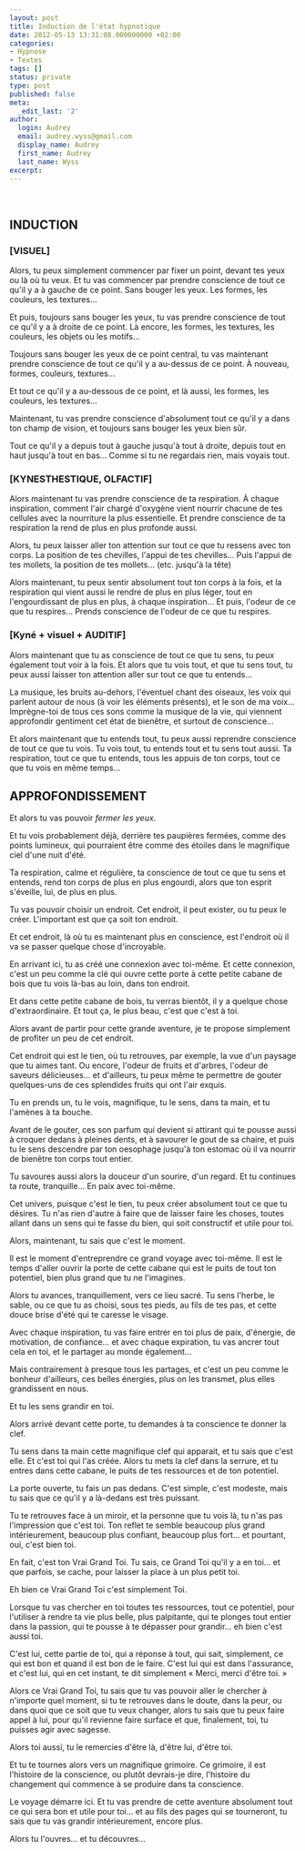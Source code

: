 ```yaml
---
layout: post
title: Induction de l'état hypnotique
date: 2012-05-13 13:31:08.000000000 +02:00
categories:
- Hypnose
- Textes
tags: []
status: private
type: post
published: false
meta:
  _edit_last: '2'
author:
  login: Audrey
  email: audrey.wyss@gmail.com
  display_name: Audrey
  first_name: Audrey
  last_name: Wyss
excerpt:
---
```

<br />
<h2>INDUCTION</h2>
<h3>[VISUEL]</h3>
<p>Alors, tu peux simplement commencer par fixer un point, devant tes yeux ou là où tu veux. Et tu vas commencer par prendre conscience de tout ce qu'il y a à gauche de ce point. Sans bouger les yeux. Les formes, les couleurs, les textures...</p>
<p>Et puis, toujours sans bouger les yeux, tu vas prendre conscience de tout ce qu'il y a à droite de ce point. Là encore, les formes, les textures, les couleurs, les objets ou les motifs...</p>
<p>Toujours sans bouger les yeux de ce point central, tu vas maintenant prendre conscience de tout ce qu'il y a au-dessus de ce point. À nouveau, formes, couleurs, textures...</p>
<p>Et tout ce qu'il y a au-dessous de ce point, et là aussi, les formes, les couleurs, les textures...</p>
<p>Maintenant, tu vas prendre conscience d'absolument tout ce qu'il y a dans ton champ de vision, et toujours sans bouger les yeux bien sûr.</p>
<p>Tout ce qu'il y a depuis tout à gauche jusqu'à tout à droite, depuis tout en haut jusqu'à tout en bas... Comme si tu ne regardais rien, mais voyais tout.</p>
<h3>[KYNESTHESTIQUE, OLFACTIF]</h3>
<p>Alors maintenant tu vas prendre conscience de ta respiration. À chaque inspiration, comment l'air chargé d'oxygène vient nourrir chacune de tes cellules avec la nourriture la plus essentielle. Et prendre conscience de ta respiration la rend de plus en plus profonde aussi.</p>
<p>Alors, tu peux laisser aller ton attention sur tout ce que tu ressens avec ton corps. La position de tes chevilles, l'appui de tes chevilles... Puis l'appui de tes mollets, la position de tes mollets... (etc. jusqu'à la tête)</p>
<p>Alors maintenant, tu peux sentir absolument tout ton corps à la fois, et la respiration qui vient aussi le rendre de plus en plus léger, tout en l'engourdissant de plus en plus, à chaque inspiration... Et puis, l'odeur de ce que tu respires... Prends conscience de l'odeur de ce que tu respires.</p>
<h3>[Kyné + visuel + AUDITIF]</h3>
<p>Alors maintenant que tu as conscience de tout ce que tu sens, tu peux également tout voir à la fois. Et alors que tu vois tout, et que tu sens tout, tu peux aussi laisser ton attention aller sur tout ce que tu entends...</p>
<p>La musique, les bruits au-dehors, l'éventuel chant des oiseaux, les voix qui parlent autour de nous (à voir les éléments présents), et le son de ma voix... Imprègne-toi de tous ces sons comme la musique de la vie, qui viennent approfondir gentiment cet état de bienêtre, et surtout de conscience...</p>
<p>Et alors maintenant que tu entends tout, tu peux aussi reprendre conscience de tout ce que tu vois. Tu vois tout, tu entends tout et tu sens tout aussi. Ta respiration, tout ce que tu entends, tous les appuis de ton corps, tout ce que tu vois en même temps...</p>
<h2>APPROFONDISSEMENT</h2>
<p>Et alors tu vas pouvoir <em>fermer les yeux</em>.</p>
<p>Et tu vois probablement déjà, derrière tes paupières fermées, comme des points lumineux, qui pourraient être comme des étoiles dans le magnifique ciel d'une nuit d'été.</p>
<p>Ta respiration, calme et régulière, ta conscience de tout ce que tu sens et entends, rend ton corps de plus en plus engourdi, alors que ton esprit s'éveille, lui, de plus en plus.</p>
<p>Tu vas pouvoir choisir un endroit. Cet endroit, il peut exister, ou tu peux le créer. L'important est que ça soit ton endroit.</p>
<p>Et cet endroit, là où tu es maintenant plus en conscience, est l'endroit où il va se passer quelque chose d'incroyable.</p>
<p>En arrivant ici, tu as créé une connexion avec toi-même. Et cette connexion, c'est un peu comme la clé qui ouvre cette porte à cette petite cabane de bois que tu vois là-bas au loin, dans ton endroit.</p>
<p>Et dans cette petite cabane de bois, tu verras bientôt, il y a quelque chose d'extraordinaire. Et tout ça, le plus beau, c'est que c'est à toi.</p>
<p>Alors avant de partir pour cette grande aventure, je te propose simplement de profiter un peu de cet endroit.</p>
<p>Cet endroit qui est le tien, où tu retrouves, par exemple, la vue d'un paysage que tu aimes tant. Ou encore, l'odeur de fruits et d'arbres, l'odeur de saveurs délicieuses... et d'ailleurs, tu peux même te permettre de gouter quelques-uns de ces splendides fruits qui ont l'air exquis.</p>
<p>Tu en prends un, tu le vois, magnifique, tu le sens, dans ta main, et tu l'amènes à ta bouche.</p>
<p>Avant de le gouter, ces son parfum qui devient si attirant qui te pousse aussi à croquer dedans à pleines dents, et à savourer le gout de sa chaire, et puis tu le sens descendre par ton oesophage jusqu'à ton estomac où il va nourrir de bienêtre ton corps tout entier.</p>
<p>Tu savoures aussi alors la douceur d'un sourire, d'un regard. Et tu continues ta route, tranquille... En paix avec toi-même.</p>
<p>Cet univers, puisque c'est le tien, tu peux créer absolument tout ce que tu désires. Tu n'as rien d'autre à faire que de laisser faire les choses, toutes allant dans un sens qui te fasse du bien, qui soit constructif et utile pour toi.</p>
<p>Alors, maintenant, tu sais que c'est le moment.</p>
<p>Il est le moment d'entreprendre ce grand voyage avec toi-même. Il est le temps d'aller ouvrir la porte de cette cabane qui est le puits de tout ton potentiel, bien plus grand que tu ne l'imagines.</p>
<p>Alors tu avances, tranquillement, vers ce lieu sacré. Tu sens l'herbe, le sable, ou ce que tu as choisi, sous tes pieds, au fils de tes pas, et cette douce brise d'été qui te caresse le visage.</p>
<p>Avec chaque inspiration, tu vas faire entrer en toi plus de paix, d'énergie, de motivation, de confiance... et avec chaque expiration, tu vas ancrer tout cela en toi, et le partager au monde également...</p>
<p>Mais contrairement à presque tous les partages, et c'est un peu comme le bonheur d'ailleurs, ces belles énergies, plus on les transmet, plus elles grandissent en nous.</p>
<p>Et tu les sens grandir en toi.</p>
<p>Alors arrivé devant cette porte, tu demandes à ta conscience te donner la clef.</p>
<p>Tu sens dans ta main cette magnifique clef qui apparait, et tu sais que c'est elle. Et c'est toi qui l'as créée. Alors tu mets la clef dans la serrure, et tu entres dans cette cabane, le puits de tes ressources et de ton potentiel.</p>
<p>La porte ouverte, tu fais un pas dedans. C'est simple, c'est modeste, mais tu sais que ce qu'il y a là-dedans est très puissant.</p>
<p>Tu te retrouves face à un miroir, et la personne que tu vois là, tu n'as pas l'impression que c'est toi. Ton reflet te semble beaucoup plus grand intérieurement, beaucoup plus confiant, beaucoup plus fort... et pourtant, oui, c'est bien toi.</p>
<p>En fait, c'est ton Vrai Grand Toi. Tu sais, ce Grand Toi qu'il y a en toi... et que parfois, se cache, pour laisser la place à un plus petit toi.</p>
<p>Eh bien ce Vrai Grand Toi c'est simplement Toi.</p>
<p>Lorsque tu vas chercher en toi toutes tes ressources, tout ce potentiel, pour l'utiliser à rendre ta vie plus belle, plus palpitante, qui te plonges tout entier dans la passion, qui te pousse à te dépasser pour grandir... eh bien c'est aussi toi.</p>
<p>C'est lui, cette partie de toi, qui a réponse à tout, qui sait, simplement, ce qui est bon et quand il est bon de le faire. C'est lui qui est dans l'assurance, et c'est lui, qui en cet instant, te dit simplement « Merci, merci d'être toi. »</p>
<p>Alors ce Vrai Grand Toi, tu sais que tu vas pouvoir aller le chercher à n'importe quel moment, si tu te retrouves dans le doute, dans la peur, ou dans quoi que ce soit que tu veux changer, alors tu sais que tu peux faire appel à lui, pour qu'il revienne faire surface et que, finalement, toi, tu puisses agir avec sagesse.</p>
<p>Alors toi aussi, tu le remercies d'être là, d'être lui, d'être toi.</p>
<p>Et tu te tournes alors vers un magnifique grimoire. Ce grimoire, il est l'histoire de la conscience, ou plutôt devrais-je dire, l'histoire du changement qui commence à se produire dans ta conscience.</p>
<p>Le voyage démarre ici. Et tu vas prendre de cette aventure absolument tout ce qui sera bon et utile pour toi... et au fils des pages qui se tourneront, tu sais que tu vas grandir intérieurement, encore plus.</p>
<p>Alors tu l'ouvres... et tu découvres...</p>
